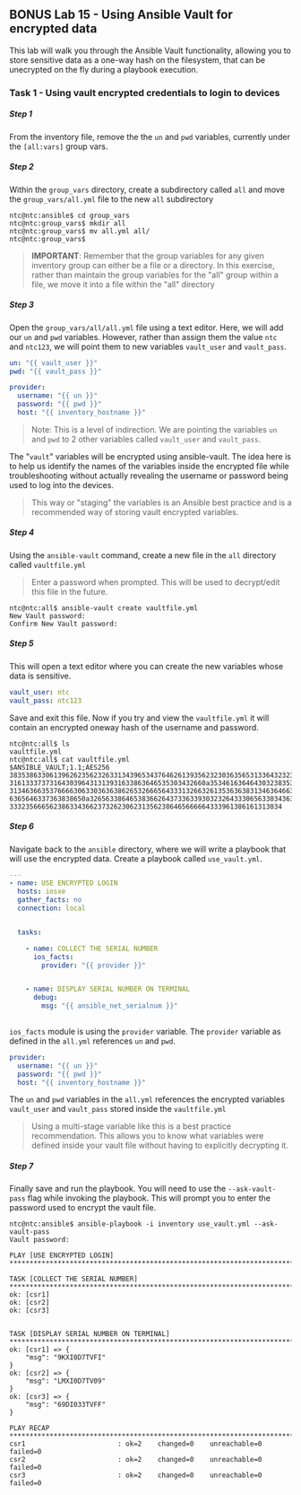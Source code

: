## BONUS Lab 15 - Using Ansible Vault for encrypted data

This lab will walk you through the Ansible Vault functionality, allowing you to store sensitive data as a one-way hash on the filesystem, that can be unecrypted on the fly during a playbook execution.


### Task 1 - Using vault encrypted credentials to login to devices

##### Step 1

From the inventory file, remove the the `un` and `pwd` variables, currently under the `[all:vars]` group vars.


##### Step 2

Within the `group_vars` directory, create a subdirectory called `all` and move the `group_vars/all.yml` file to the new `all` subdirectory


```
ntc@ntc:ansible$ cd group_vars
ntc@ntc:group_vars$ mkdir all
ntc@ntc:group_vars$ mv all.yml all/
ntc@ntc:group_vars$ 
```
> **IMPORTANT**: Remember that the group variables for any given inventory group can either be a file or a directory. In this exercise, rather than maintain the group variables for the "all" group within a file, we move it into a file within the "all" directory

##### Step 3

Open the `group_vars/all/all.yml`  file using a text editor. Here, we will add our `un` and `pwd` variables. However, rather than assign them the value `ntc` and `ntc123`, we will point them to new variables `vault_user` and `vault_pass`.

``` yaml
un: "{{ vault_user }}"
pwd: "{{ vault_pass }}"

provider:
  username: "{{ un }}"
  password: "{{ pwd }}"
  host: "{{ inventory_hostname }}"


```
> Note: This is a level of indirection. We are pointing the variables `un` and `pwd` to 2 other variables called `vault_user` and `vault_pass`. 

The "`vault`" variables will be encrypted using ansible-vault. The idea here is to help us identify the names of the variables inside the encrypted file while troubleshooting without actually revealing the username or password being used to log into the devices.

> This way or "staging" the variables is an Ansible best practice and is a recommended way of storing vault encrypted variables.


##### Step 4

Using the `ansible-vault` command, create a new file in the `all` directory called `vaultfile.yml`

> Enter a password when prompted. This will be used to decrypt/edit this file in the future.

```
ntc@ntc:all$ ansible-vault create vaultfile.yml
New Vault password: 
Confirm New Vault password: 
```

##### Step 5

This will open a text editor where you can create the new variables whose data is sensitive.


``` yaml
vault_user: ntc
vault_pass: ntc123
```

Save and exit this file. Now if you try and view the `vaultfile.yml` it will contain an encrypted oneway hash of the username and password.

```
ntc@ntc:all$ ls
vaultfile.yml
ntc@ntc:all$ cat vaultfile.yml 
$ANSIBLE_VAULT;1.1;AES256
38353863306139626235623263313439653437646261393562323036356531336432323736646534
3161333737316430396431313931633863646535303432660a353461636464303238353765343162
31346366353766663063303636386265326665643331326632613536363831346364663065316462
6365646337363838650a326563386465383662643733633930323264333065633034363338643735
33323566656238633436623732623062313562386465666664333961386161313034

```
##### Step 6

Navigate back to the `ansible` directory, where we will write a playbook that will use the encrypted data. Create a playbook called `use_vault.yml`.


``` yaml
---
- name: USE ENCRYPTED LOGIN
  hosts: iosxe
  gather_facts: no
  connection: local


  tasks:

    - name: COLLECT THE SERIAL NUMBER
      ios_facts:
        provider: "{{ provider }}"


    - name: DISPLAY SERIAL NUMBER ON TERMINAL
      debug:
        msg: "{{ ansible_net_serialnum }}"
      

```


`ios_facts` module is using the `provider` variable. The `provider` variable as defined in the `all.yml`  references `un` and `pwd`. 

``` yaml
provider:
  username: "{{ un }}"
  password: "{{ pwd }}"
  host: "{{ inventory_hostname }}"

```


The `un` and `pwd` variables in the `all.yml` references the encrypted variables `vault_user` and `vault_pass` stored inside the `vaultfile.yml`


> Using a multi-stage variable like this is a best practice recommendation. This allows you to know what variables were defined inside your vault file without having to explicitly decrypting it.

##### Step 7

Finally save and run the playbook. You will need to use the `--ask-vault-pass` flag while invoking the playbook. This will prompt you to enter the password used to encrypt the vault file.


```
ntc@ntc:ansible$ ansible-playbook -i inventory use_vault.yml --ask-vault-pass
Vault password: 

PLAY [USE ENCRYPTED LOGIN] *******************************************************************************************************

TASK [COLLECT THE SERIAL NUMBER] ******************************************************************************************************
ok: [csr1]
ok: [csr2]
ok: [csr3]


TASK [DISPLAY SERIAL NUMBER ON TERMINAL] **********************************************************************************************
ok: [csr1] => {
    "msg": "9KXI0D7TVFI"
}
ok: [csr2] => {
    "msg": "LMXI0D7TV09"
}
ok: [csr3] => {
    "msg": "69DI033TVFF"
}

PLAY RECAP ***********************************************************************************************************************
csr1                       : ok=2    changed=0    unreachable=0    failed=0   
csr2                       : ok=2    changed=0    unreachable=0    failed=0   
csr3                       : ok=2    changed=0    unreachable=0    failed=0   


```

